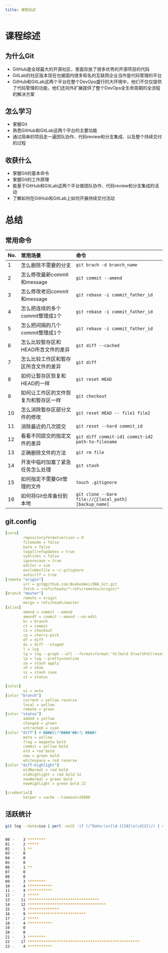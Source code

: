```yaml
---
title: 课程综述
---
```


# 课程综述

## 为什么Git

* GitHub是全球最大的开源社区，里面存放了很多优秀的开源项目的代码
* GitLab的社区版本现在也被国内很多知名的互联网企业当作是代码管理的平台
* GitHub和GitLab这两个平台在整个DevOps盛行的大环境中，他们不仅仅提供了代码管理的功能，他们还向外扩展提供了整个DevOps全生命周期的全流程的解决方案

## 怎么学习

* 掌握Git
* 熟悉GitHub和GitLab这两个平台的主要功能
* 通过简单的项目走一遍团队协作、代码review和分支集成、以及整个持续交付的过程

## 收获什么

* 掌握Git的基本命令
* 掌握Git的工作原理
* 能基于GitHub和GitLab这两个平台做团队协作、代码review和分支集成的活动
* 了解如何在GitHub和GitLab上如何开展持续交付活动


# 总结

## 常用命令

|No.|常用场景|命令|
|:--|:--|:--|
|1|怎么删除不需要的分支|`git brach -d branch_name`|
|2|怎么修改最新commit和message|`git commit --amend`|
|3|怎么修改老旧commit和message|`git rebase -i commit_father_id`|
|4|怎么把连续的多个commit整理成1个|`git rebase -i commit_father_id`|
|5|怎么把间隔的几个commit整理成1个|`git rebase -i commit_father_id`|
|6|怎么比较暂存区和HEAD所含文件的差异|`git diff --cached`|
|7|怎么比较工作区和暂存区所含文件的差异|`git diff`|
|8|如何让暂存区恢复和HEAD的一样|`git reset HEAD`|
|9|如何让工作区的文件恢复为和暂存区一样|`git checkout`|
|10|怎么消除暂存区部分文件的修改|`git reset HEAD -- file1 file2`|
|11|消除最近的几次提交|`git reset --hard commit_id`|
|12|看看不同提交的指定文件的差异|`git diff commit-id1 commit-id2 path-to-filename`|
|13|正确删除文件的方法|`git rm file`|
|14|开发中临时加塞了紧急任务怎么处理|`git stash`|
|15|如何指定不需要Git管理的文件|`touch .gitignore`|
|16|如何将Git仓库备份到本地|`git clone --bare file://[local_path] [backup_name]`|


## git.config

```yaml
[core]
        repositoryformatversion = 0
        filemode = false
        bare = false
        logallrefupdates = true
        symlinks = false
        ignorecase = true
        editor = vim
        excludesfile = ~/.gitignore
        autocrlf = true
[remote "origin"]
        url = git@github.com:BoobooWei/DBA_Git.git
        fetch = +refs/heads/*:refs/remotes/origin/*
[branch "master"]
        remote = origin
        merge = refs/heads/master
[alias]
        amend = commit --amend
        amendf = commit --amend --no-edit
        br = branch
        ct = commit
        co = checkout
        cp = cherry-pick
        df = diff
        ds = diff --staged
        l = log
        lg = log --graph --all --format=format:'%C(bold blue)%h%C(reset) - %C(bold green)(%ar)%C(reset) %C(white)%s%C(reset) %C(bold white)�� %an%C(reset)%C(bold yellow)%d%C(reset)' --abbrev-commit --date=relative
        lp = log --pretty=oneline
        sa = stash apply
        sh = show
        ss = stash save
        st = status

[color]
        ui = auto
[color "branch"]
        current = yellow reverse
        local = yellow
        remote = green
[color "status"]
        added = yellow
        changed = green
        untracked = cyan
[color "diff"] # ��ִ��diff����ʱ��ϵͳչʾ����ɫ
        meta = yellow
        frag = magenta bold
        commit = yellow bold
        old = red bold
        new = green bold
        whitespace = red reverse
[color "diff-highlight"]
        oldNormal = red bold
        oldHighlight = red bold 52
        newNormal = green bold
        newHighlight = green bold 22

[credential]
        helper = cache --timeout=28800
```

## 活跃统计

```bash
git log --date=iso | perl -nalE 'if (/^Date:\s+[\d-]{10}\s(\d{2})/) { say $1+0 }' | sort | uniq -c|perl -MList::Util=max -nalE '$h{$F[1]} = $F[0]; }{ $m = max values %h; foreach (0..23) { $h{$_} = 0 if not exists $h{$_} } foreach (sort {$a <=> $b } keys %h) { say sprintf "%02d - %4d %s", $_, $h{$_}, "*"x ($h{$_} / $m * 50); }'


00 -    3 ********
01 -    2 *****
02 -    1 **
03 -    0
04 -    0
05 -    0
06 -    1 **
07 -    0
08 -    0
09 -    3 ********
10 -    4 ***********
11 -    4 ***********
12 -    2 *****
13 -   11 ********************************
14 -   12 ***********************************
15 -    5 **************
16 -    9 **************************
17 -    2 *****
18 -    4 ***********
19 -    0
20 -    0
21 -    3 ********
22 -   17 **************************************************
23 -    4 ***********
```
